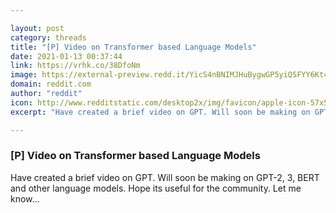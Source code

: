 ```yaml
---

layout: post
category: threads
title: "[P] Video on Transformer based Language Models"
date: 2021-01-13 00:37:44
link: https://vrhk.co/38DfoNm
image: https://external-preview.redd.it/YicS4nBNIMJHuBygwGP5yiQSFYY6Kt4tJsgqxFlzEg0.jpg?width=480&height=251.308900524&auto=webp&crop=480:251.308900524,smart&s=29b30d627dc7f843fec9119c94a52b200c1350a3
domain: reddit.com
author: "reddit"
icon: http://www.redditstatic.com/desktop2x/img/favicon/apple-icon-57x57.png
excerpt: "Have created a brief video on GPT. Will soon be making on GPT-2, 3, BERT and other language models. Hope its useful for the community. Let me know..."

---
```


### [P] Video on Transformer based Language Models

Have created a brief video on GPT. Will soon be making on GPT-2, 3, BERT and other language models. Hope its useful for the community. Let me know...